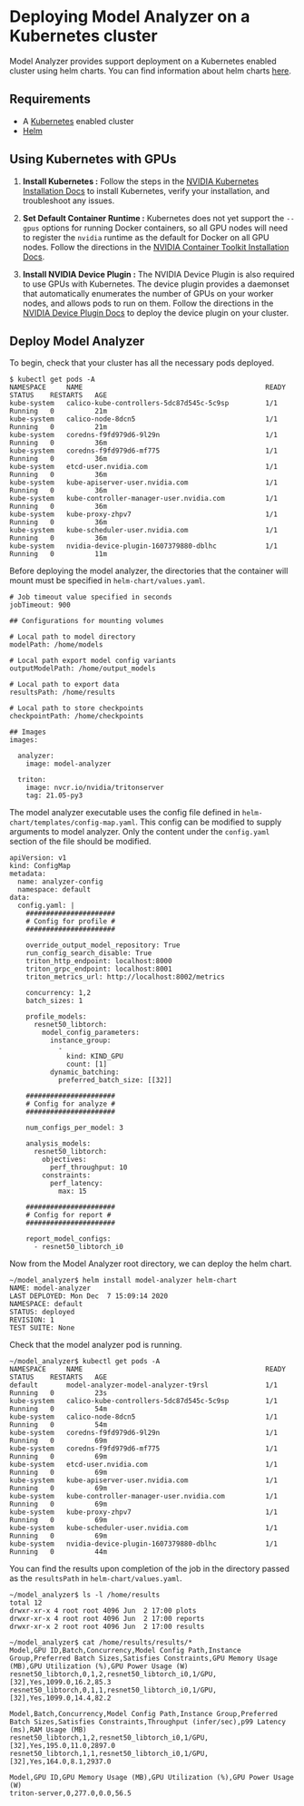 <!--
Copyright (c) 2020, NVIDIA CORPORATION. All rights reserved.

Licensed under the Apache License, Version 2.0 (the "License");
you may not use this file except in compliance with the License.
You may obtain a copy of the License at

    http://www.apache.org/licenses/LICENSE-2.0

Unless required by applicable law or agreed to in writing, software
distributed under the License is distributed on an "AS IS" BASIS,
WITHOUT WARRANTIES OR CONDITIONS OF ANY KIND, either express or implied.
See the License for the specific language governing permissions and
limitations under the License.
-->

# Deploying Model Analyzer on a Kubernetes cluster

Model Analyzer provides support deployment on a Kubernetes enabled
cluster using helm charts. You can find information about helm charts [here](https://helm.sh/).

## Requirements

* A [Kubernetes](https://kubernetes.io/) enabled cluster
* [Helm](https://helm.sh/)

## Using Kubernetes with GPUs

1. **Install Kubernetes :** Follow the steps in the [NVIDIA Kubernetes Installation Docs](https://docs.nvidia.com/datacenter/cloud-native/kubernetes/install-k8s.html) to install Kubernetes, verify your installation, and troubleshoot any issues.

2. **Set Default Container Runtime :** Kubernetes does not yet support the `--gpus` options for running Docker containers, so all GPU nodes will need to register the `nvidia` runtime as the default for Docker on all GPU nodes. Follow the directions in the  [NVIDIA Container Toolkit Installation Docs](https://docs.nvidia.com/datacenter/cloud-native/kubernetes/dcgme2e.html#install-nvidia-container-toolkit-previously-nvidia-docker2).

3. **Install NVIDIA Device Plugin :** The NVIDIA Device Plugin is also required to use GPUs with Kubernetes. The device plugin provides a daemonset that automatically enumerates the number of GPUs on your worker nodes, and allows pods to run on them. Follow the directions in the [NVIDIA Device Plugin Docs](https://docs.nvidia.com/datacenter/cloud-native/kubernetes/dcgme2e.html#install-nvidia-device-plugin) to deploy the device plugin on your cluster.

## Deploy Model Analyzer

To begin, check that your cluster has all the necessary pods deployed.

```
$ kubectl get pods -A
NAMESPACE     NAME                                             READY   STATUS    RESTARTS   AGE
kube-system   calico-kube-controllers-5dc87d545c-5c9sp         1/1     Running   0          21m
kube-system   calico-node-8dcn5                                1/1     Running   0          21m
kube-system   coredns-f9fd979d6-9l29n                          1/1     Running   0          36m
kube-system   coredns-f9fd979d6-mf775                          1/1     Running   0          36m
kube-system   etcd-user.nvidia.com                             1/1     Running   0          36m
kube-system   kube-apiserver-user.nvidia.com                   1/1     Running   0          36m
kube-system   kube-controller-manager-user.nvidia.com          1/1     Running   0          36m
kube-system   kube-proxy-zhpv7                                 1/1     Running   0          36m
kube-system   kube-scheduler-user.nvidia.com                   1/1     Running   0          36m
kube-system   nvidia-device-plugin-1607379880-dblhc            1/1     Running   0          11m
```

Before deploying the model analyzer, the directories that the container will mount must be specified in `helm-chart/values.yaml`.

```
# Job timeout value specified in seconds
jobTimeout: 900

## Configurations for mounting volumes

# Local path to model directory
modelPath: /home/models

# Local path export model config variants
outputModelPath: /home/output_models

# Local path to export data
resultsPath: /home/results

# Local path to store checkpoints
checkpointPath: /home/checkpoints

## Images
images:

  analyzer:
    image: model-analyzer

  triton:
    image: nvcr.io/nvidia/tritonserver
    tag: 21.05-py3
```

The model analyzer executable uses the config file defined in `helm-chart/templates/config-map.yaml`. This config can be modified to supply arguments to model analyzer. Only the content under the `config.yaml` section of the file should be modified.

```
apiVersion: v1
kind: ConfigMap
metadata:
  name: analyzer-config
  namespace: default
data:
  config.yaml: |
    ######################
    # Config for profile #
    ######################

    override_output_model_repository: True
    run_config_search_disable: True
    triton_http_endpoint: localhost:8000
    triton_grpc_endpoint: localhost:8001
    triton_metrics_url: http://localhost:8002/metrics

    concurrency: 1,2
    batch_sizes: 1

    profile_models: 
      resnet50_libtorch:
        model_config_parameters:
          instance_group:
            -
              kind: KIND_GPU
              count: [1]
          dynamic_batching:
            preferred_batch_size: [[32]]

    ######################
    # Config for analyze #
    ######################
    
    num_configs_per_model: 3

    analysis_models: 
      resnet50_libtorch:
        objectives:
          perf_throughput: 10
        constraints:
          perf_latency:
            max: 15

    ######################
    # Config for report #
    ######################

    report_model_configs:
      - resnet50_libtorch_i0
```
Now from the Model Analyzer root directory, we can deploy the helm chart.

```
~/model_analyzer$ helm install model-analyzer helm-chart
NAME: model-analyzer
LAST DEPLOYED: Mon Dec  7 15:09:14 2020
NAMESPACE: default
STATUS: deployed
REVISION: 1
TEST SUITE: None
```

Check that the model analyzer pod is running.

```
~/model_analyzer$ kubectl get pods -A
NAMESPACE     NAME                                             READY   STATUS    RESTARTS   AGE
default       model-analyzer-model-analyzer-t9rsl              1/1     Running   0          23s
kube-system   calico-kube-controllers-5dc87d545c-5c9sp         1/1     Running   0          54m
kube-system   calico-node-8dcn5                                1/1     Running   0          54m
kube-system   coredns-f9fd979d6-9l29n                          1/1     Running   0          69m
kube-system   coredns-f9fd979d6-mf775                          1/1     Running   0          69m
kube-system   etcd-user.nvidia.com                             1/1     Running   0          69m
kube-system   kube-apiserver-user.nvidia.com                   1/1     Running   0          69m
kube-system   kube-controller-manager-user.nvidia.com          1/1     Running   0          69m
kube-system   kube-proxy-zhpv7                                 1/1     Running   0          69m
kube-system   kube-scheduler-user.nvidia.com                   1/1     Running   0          69m
kube-system   nvidia-device-plugin-1607379880-dblhc            1/1     Running   0          44m
```

You can find the results upon completion of the job in the directory passed as the `resultsPath` in `helm-chart/values.yaml`.

```
~/model_analyzer$ ls -l /home/results
total 12
drwxr-xr-x 4 root root 4096 Jun  2 17:00 plots
drwxr-xr-x 4 root root 4096 Jun  2 17:00 reports
drwxr-xr-x 2 root root 4096 Jun  2 17:00 results
```
```
~/model_analyzer$ cat /home/results/results/*
Model,GPU ID,Batch,Concurrency,Model Config Path,Instance Group,Preferred Batch Sizes,Satisfies Constraints,GPU Memory Usage (MB),GPU Utilization (%),GPU Power Usage (W)
resnet50_libtorch,0,1,2,resnet50_libtorch_i0,1/GPU,[32],Yes,1099.0,16.2,85.3
resnet50_libtorch,0,1,1,resnet50_libtorch_i0,1/GPU,[32],Yes,1099.0,14.4,82.2

Model,Batch,Concurrency,Model Config Path,Instance Group,Preferred Batch Sizes,Satisfies Constraints,Throughput (infer/sec),p99 Latency (ms),RAM Usage (MB)
resnet50_libtorch,1,2,resnet50_libtorch_i0,1/GPU,[32],Yes,195.0,11.0,2897.0
resnet50_libtorch,1,1,resnet50_libtorch_i0,1/GPU,[32],Yes,164.0,8.1,2937.0

Model,GPU ID,GPU Memory Usage (MB),GPU Utilization (%),GPU Power Usage (W)
triton-server,0,277.0,0.0,56.5
```
